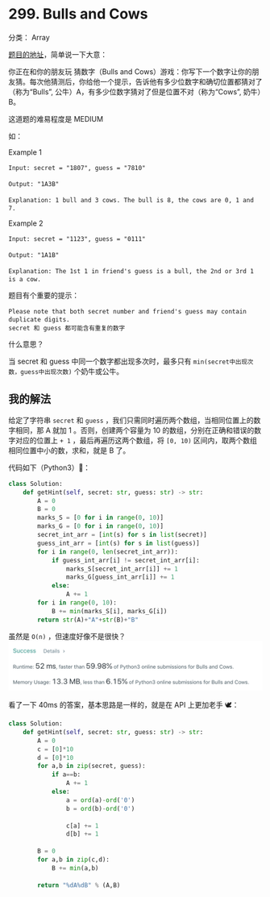 # 299. Bulls and Cows
分类： Array

[题目的地址](https://leetcode.com/problems/bulls-and-cows/)，简单说一下大意：

你正在和你的朋友玩 猜数字（Bulls and Cows）游戏：你写下一个数字让你的朋友猜。每次他猜测后，你给他一个提示，告诉他有多少位数字和确切位置都猜对了（称为“Bulls”, 公牛）A，有多少位数字猜对了但是位置不对（称为“Cows”, 奶牛）B。

这道题的难易程度是 MEDIUM 

如：

Example 1
```
Input: secret = "1807", guess = "7810"

Output: "1A3B"

Explanation: 1 bull and 3 cows. The bull is 8, the cows are 0, 1 and 7.
```
Example 2
```
Input: secret = "1123", guess = "0111"

Output: "1A1B"

Explanation: The 1st 1 in friend's guess is a bull, the 2nd or 3rd 1 is a cow.
```
题目有个重要的提示：
```
Please note that both secret number and friend's guess may contain duplicate digits.
secret 和 guess 都可能含有重复的数字
```
什么意思？

当 secret 和 guess 中同一个数字都出现多次时，最多只有 `min(secret中出现次数，guess中出现次数)` 个奶牛或公牛。

## 我的解法
给定了字符串 `secret` 和 `guess` ，我们只需同时遍历两个数组，当相同位置上的数字相同，那 A 就加 1 。否则，创建两个容量为 10 的数组，分别在正确和错误的数字对应的位置上 `+ 1` ，最后再遍历这两个数组，将 `[0, 10)` 区间内，取两个数组相同位置中小的数，求和，就是 B 了。

代码如下（Python3）🐎：
``` python
class Solution:
    def getHint(self, secret: str, guess: str) -> str:
        A = 0
        B = 0
        marks_S = [0 for i in range(0, 10)]
        marks_G = [0 for i in range(0, 10)]
        secret_int_arr = [int(s) for s in list(secret)]
        guess_int_arr = [int(s) for s in list(guess)]
        for i in range(0, len(secret_int_arr)):
            if guess_int_arr[i] != secret_int_arr[i]:
                marks_S[secret_int_arr[i]] += 1
                marks_G[guess_int_arr[i]] += 1
            else:
                A += 1
        for i in range(0, 10):
            B += min(marks_S[i], marks_G[i])
        return str(A)+"A"+str(B)+"B"
```
虽然是 `O(n)` ，但速度好像不是很快？
![Python](Photos/Python.png)

看了一下 40ms 的答案，基本思路是一样的，就是在 API 上更加老手 🕊：
``` python
class Solution:
    def getHint(self, secret: str, guess: str) -> str:
        A = 0
        c = [0]*10
        d = [0]*10
        for a,b in zip(secret, guess):
            if a==b:
                A += 1
            else:
                a = ord(a)-ord('0')
                b = ord(b)-ord('0')
                
                c[a] += 1
                d[b] += 1
           
        B = 0
        for a,b in zip(c,d):
            B += min(a,b)
            
        return "%dA%dB" % (A,B)
```